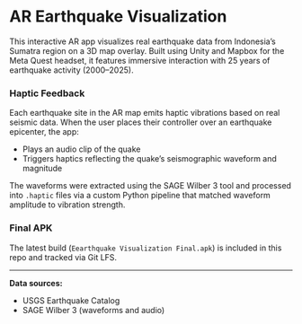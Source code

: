 # AR Earthquake Visualization

This interactive AR app visualizes real earthquake data from Indonesia’s Sumatra region on a 3D map overlay. Built using Unity and Mapbox for the Meta Quest headset, it features immersive interaction with 25 years of earthquake activity (2000–2025).

### Haptic Feedback
Each earthquake site in the AR map emits haptic vibrations based on real seismic data. When the user places their controller over an earthquake epicenter, the app:

- Plays an audio clip of the quake
- Triggers haptics reflecting the quake’s seismographic waveform and magnitude

The waveforms were extracted using the SAGE Wilber 3 tool and processed into `.haptic` files via a custom Python pipeline that matched waveform amplitude to vibration strength.

### Final APK
The latest build (`Eearthquake Visualization Final.apk`) is included in this repo and tracked via Git LFS.

---

**Data sources:**  
- USGS Earthquake Catalog  
- SAGE Wilber 3 (waveforms and audio)
